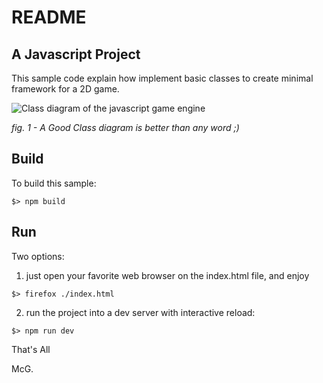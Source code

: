 # README

## A Javascript Project

This sample code explain how implement basic classes to create minimal framework for a 2D game.


![Class diagram of the javascript game engine](https://www.planttext.com/api/plantuml/svg/XLAxRiCW5Dtv2kGnLOPqP8gYLXqRDL-0uSgcmX01Jcn5-VVoSWnLep9mTHxt9TXRHuqR1ucOfDRY3ph03M5_Nfnm4iZ96Q4wT2_qp_ORcCkkixR22Qt81TWhJzm5f6R2pIL76GC9XlxsIZg38KAvNCu8RK9gO9Qc1pqgxgSuw2btdGZNOoiXeRb2rmhr5LgxBRLF3DIoiVBBBGj7eWj4MFbXVuD1nnGCamF5Su6iVda6pErPyh6VhM3lgXEFbgKf1BpPRdCPOc9OwJATd2D8OhDhiDURJPEc8JRSjXPtbOZI4ekeck9bYOx1eZJ7FwQLUc9alP3yBviFnSkIjjKJslkM_ZV-0000)

_fig. 1 - A Good Class diagram is better than any word ;)_

## Build

To build this sample:

```shell
$> npm build
```

## Run

Two options:

1. just open your favorite web browser on the index.html file, and enjoy

```shell
$> firefox ./index.html
```

2. run the project into a dev server with interactive reload:

```shell
$> npm run dev
```

That's All

McG.
